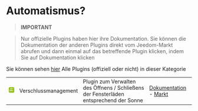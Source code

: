 
# Automatismus?


>**IMPORTANT**

>Nur offizielle Plugins haben hier ihre Dokumentation. Sie können die Dokumentation der anderen Plugins direkt vom Jeedom-Markt abrufen und dann einmal auf das betreffende Plugin klicken, indem Sie auf Dokumentation klicken


Sie können sehen [hier](https://market.jeedom.com/index.php?v=d&p=market&type=plugin&categorie=automatisation) Alle Plugins (offiziell oder nicht) in dieser Kategorie

| | | | |
|--- | --- | --- | ---|
|<img src="sunshutter/sunshutter_icon.png" class="pluginLogo" width="100" />|Verschlussmanagement|Plugin zum Verwalten des Öffnens / Schließens der Fensterläden entsprechend der Sonne|[Dokumentation](sunshutter/index.md) - [Markt](https://market.jeedom.com/index.php?v=d&p=market_display&id=3793)|
